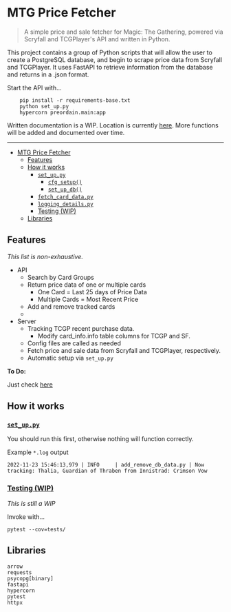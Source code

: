 # MTG Price Fetcher
> A simple price and sale fetcher for Magic: The Gathering, powered via Scryfall and TCGPlayer's API and written in Python.

This project contains a group of Python scripts that will allow the user to create a PostgreSQL database, and begin to scrape price data from Scryfall and TCGPlayer. It uses FastAPI to retrieve information from the database and returns in a .json format.


Start the API with...
```
    pip install -r requirements-base.txt
    python set_up.py
    hypercorn preordain.main:app
```
Written documentation is a WIP. Location is currently [here](docs/api_functions.md). More functions will be added and documented over time.


------------


- [MTG Price Fetcher](#mtg-price-fetcher)
  - [Features](#features)
  - [How it works](#how-it-works)
    - [`set_up.py`](#set_uppy)
      - [`cfg_setup()`](#cfg_setup)
      - [`set_up_db()`](#set_up_db)
    - [`fetch_card_data.py`](#fetch_card_datapy)
    - [`logging_details.py`](#logging_detailspy)
    - [Testing (WIP)](#testing-wip)
  - [Libraries](#libraries)

## Features
*This list is non-exhaustive.*
- API
  - Search by Card Groups
  - Return price data of one or multiple cards
    - One Card = Last 25 days of Price Data
    - Multiple Cards = Most Recent Price
  - Add and remove tracked cards
  -
- Server
  - Tracking TCGP recent purchase data.
      - Modify card_info.info table columns for TCGP and SF.
  - Config files are called as needed
  - Fetch price and sale data from Scryfall and TCGPlayer, respectively.
  - Automatic setup via `set_up.py`

**To Do:**

  Just check [here](https://github.com/sbyt32/mtg_price_fetcher/discussions/22)

## How it works

### [`set_up.py`](set_up.py)
You should run this first, otherwise nothing will function correctly.<br>



Example `*.log` output
```log
2022-11-23 15:46:13,979 | INFO     | add_remove_db_data.py | Now tracking: Thalia, Guardian of Thraben from Innistrad: Crimson Vow
```

### [Testing (WIP)](tests/)
*This is still a WIP* <br>

Invoke with...
```
pytest --cov=tests/
```

## Libraries
    arrow
    requests
    psycopg[binary]
    fastapi
    hypercorn
    pytest
    httpx
